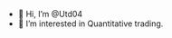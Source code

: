 - 👋 Hi, I’m @Utd04
- 👀 I’m interested in Quantitative trading.

<!---
Utd04/Utd04 is a ✨ special ✨ repository because its `README.md` (this file) appears on your GitHub profile.
You can click the Preview link to take a look at your changes.
--->
